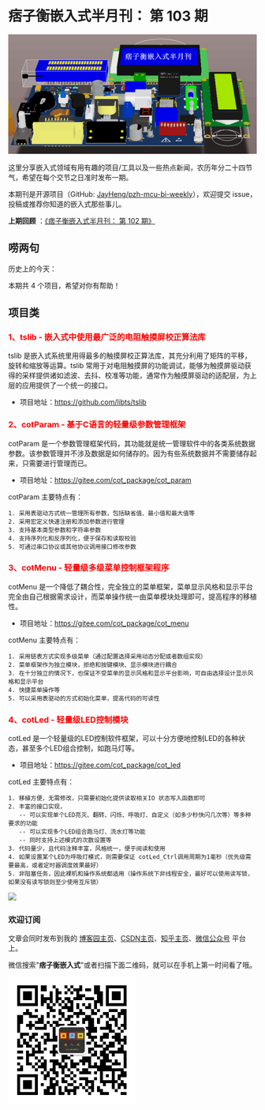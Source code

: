 # 痞子衡嵌入式半月刊： 第 103 期

![](https://raw.githubusercontent.com/JayHeng/pzh-mcu-bi-weekly/master/pics/pzh_mcu_bi_weekly.PNG)

这里分享嵌入式领域有用有趣的项目/工具以及一些热点新闻，农历年分二十四节气，希望在每个交节之日准时发布一期。

本期刊是开源项目（GitHub: [JayHeng/pzh-mcu-bi-weekly](https://github.com/JayHeng/pzh-mcu-bi-weekly)），欢迎提交 issue，投稿或推荐你知道的嵌入式那些事儿。

**上期回顾** ：[《痞子衡嵌入式半月刊： 第 102 期》](https://www.cnblogs.com/henjay724/p/18266049)

## 唠两句

历史上的今天：

本期共 4 个项目，希望对你有帮助！

## 项目类

### <font color="red">1、tslib - 嵌入式中使用最广泛的电阻触摸屏校正算法库</font>

tslib 是嵌入式系统里用得最多的触摸屏校正算法库，其充分利用了矩阵的平移，旋转和缩放等运算。tslib 常用于对电阻触摸屏的功能调试，能够为触摸屏驱动获得的采样提供诸如滤波、去抖、校准等功能，通常作为触摸屏驱动的适配层，为上层的应用提供了一个统一的接口。

 * 项目地址：https://github.com/libts/tslib

### <font color="red">2、cotParam - 基于C语言的轻量级参数管理框架</font>

cotParam 是一个参数管理框架代码，其功能就是统一管理软件中的各类系统数据参数。该参数管理并不涉及数据是如何储存的。因为有些系统数据并不需要储存起来，只需要进行管理而已。

 * 项目地址：https://gitee.com/cot_package/cot_param

cotParam 主要特点有：

```text
1. 采用表驱动方式统一管理所有参数，包括缺省值、最小值和最大值等
2. 采用宏定义快速注册和添加参数进行管理
3. 支持基本类型参数和字符串参数
4. 支持序列化和反序列化，便于保存和读取校验
5. 可通过串口协议或其他协议调用接口修改参数
```

### <font color="red">3、cotMenu - 轻量级多级菜单控制框架程序</font>

cotMenu 是一个降低了耦合性，完全独立的菜单框架，菜单显示风格和显示平台完全由自己根据需求设计，而菜单操作统一由菜单模块处理即可，提高程序的移植性。

 * 项目地址：https://gitee.com/cot_package/cot_menu

cotMenu 主要特点有：

```text
1. 采用链表方式实现多级菜单（通过配置选择采用动态分配或者数组实现）
2. 菜单框架作为独立模块，拒绝和按键模块、显示模块进行耦合
3. 在十分独立的情况下，也保证不受菜单的显示风格和显示平台影响，可自由选择设计显示风格和显示平台
4. 快捷菜单操作等
5. 可以采用表驱动的方式初始化菜单，提高代码的可读性
```

### <font color="red">4、cotLed - 轻量级LED控制模块</font>

cotLed 是一个轻量级的LED控制软件框架，可以十分方便地控制LED的各种状态，甚至多个LED组合控制，如跑马灯等。

 * 项目地址：https://gitee.com/cot_package/cot_led

cotLed 主要特点有：

```text
1. 移植方便，无需修改，只需要初始化提供读取相关IO 状态写入函数即可
2. 丰富的接口实现，
   -- 可以实现单个LED亮灭、翻转、闪烁、呼吸灯、自定义（如多少秒快闪几次等）等多种要求的功能
   -- 可以实现多个LED组合跑马灯、流水灯等功能
   -- 同时支持上述模式的次数设置等
3. 代码量少，且代码注释丰富，风格统一，便于阅读和使用
4. 如果设置某个LED为呼吸灯模式，则需要保证 cotLed_Ctrl调用周期为1毫秒（优先级需要最高，或者定时器调度效果最好）
5. 非阻塞任务，因此裸机和操作系统都适用（操作系统下非线程安全，最好可以使用读写锁，如果没有读写锁则至少使用互斥锁）
```

 ![](https://raw.githubusercontent.com/JayHeng/pzh-mcu-bi-weekly/master/pics/issue-103/.PNG)

### 欢迎订阅

文章会同时发布到我的 [博客园主页](https://www.cnblogs.com/henjay724/)、[CSDN主页](https://blog.csdn.net/henjay724)、[知乎主页](https://www.zhihu.com/people/henjay724)、[微信公众号](http://weixin.sogou.com/weixin?type=1&query=痞子衡嵌入式) 平台上。

微信搜索"__痞子衡嵌入式__"或者扫描下面二维码，就可以在手机上第一时间看了哦。

![](https://raw.githubusercontent.com/JayHeng/pzhmcu-picture/master/wechat/pzhMcu_qrcode_258x258.jpg)

